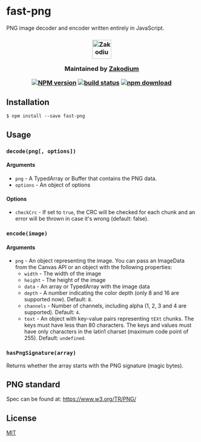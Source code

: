 # fast-png

PNG image decoder and encoder written entirely in JavaScript.

<h3 align="center">

  <a href="https://www.zakodium.com">
    <img src="https://www.zakodium.com/brand/zakodium-logo-white.svg" width="50" alt="Zakodium logo" />
  </a>

  <p>
    Maintained by <a href="https://www.zakodium.com">Zakodium</a>
  </p>

[![NPM version][npm-image]][npm-url]
[![build status][ci-image]][ci-url]
[![npm download][download-image]][download-url]

</h3>

## Installation

`$ npm install --save fast-png`

## Usage

### `decode(png[, options])`

#### Arguments

- `png` - A TypedArray or Buffer that contains the PNG data.
- `options` - An object of options

#### Options

- `checkCrc` - If set to `true`, the CRC will be checked for each chunk and an error will be thrown in case it's wrong (default: false).

### `encode(image)`

#### Arguments

- `png` - An object representing the image. You can pass an ImageData from the Canvas API or an object with the following properties:
  - `width` - The width of the image
  - `height` - The height of the image
  - `data` - An array or TypedArray with the image data
  - `depth` - A number indicating the color depth (only 8 and 16 are supported now). Default: `8`.
  - `channels` - Number of channels, including alpha (1, 2, 3 and 4 are supported). Default: `4`.
  - `text` - An object with key-value pairs representing `tEXt` chunks. The keys must have less than 80 characters.
             The keys and values must have only characters in the latin1 charset (maximum code point of 255).
             Default: `undefined`.

### `hasPngSignature(array)`

Returns whether the array starts with the PNG signature (magic bytes).

## PNG standard

Spec can be found at: https://www.w3.org/TR/PNG/

## License

[MIT](./LICENSE)

[npm-image]: https://img.shields.io/npm/v/fast-png.svg?style=flat-square
[npm-url]: https://www.npmjs.com/package/fast-png
[ci-image]: https://github.com/image-js/fast-png/workflows/Node.js%20CI/badge.svg?branch=main
[ci-url]: https://github.com/image-js/fast-png/actions?query=workflow%3A%22Node.js+CI%22
[download-image]: https://img.shields.io/npm/dm/fast-png.svg?style=flat-square
[download-url]: https://www.npmjs.com/package/fast-png
